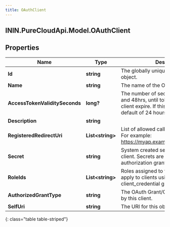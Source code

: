 ```yaml
---
title: OAuthClient
---
```

## ININ.PureCloudApi.Model.OAuthClient

## Properties

|Name | Type | Description | Notes|
|------------ | ------------- | ------------- | -------------|
| **Id** | **string** | The globally unique identifier for the object. | [optional] |
| **Name** | **string** | The name of the OAuth client. | |
| **AccessTokenValiditySeconds** | **long?** | The number of seconds, between 5mins and 48hrs, until tokens created with this client expire. If this field is omitted, a default of 24 hours will be applied. | [optional] |
| **Description** | **string** |  | [optional] |
| **RegisteredRedirectUri** | **List&lt;string&gt;** | List of allowed callbacks for this client. For example: https://myap.example.com/auth/callback | |
| **Secret** | **string** | System created secret assigned to this client. Secrets are required for code authorization grants. | [optional] |
| **RoleIds** | **List&lt;string&gt;** | Roles assigned to this client. Roles only apply to clients using the client_credential grant | [optional] |
| **AuthorizedGrantType** | **string** | The OAuth Grant/Client type supported by this client. | |
| **SelfUri** | **string** | The URI for this object | [optional] |
{: class="table table-striped"}


